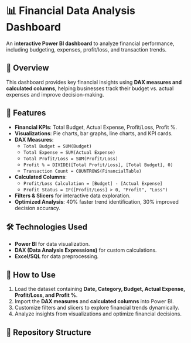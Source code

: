 # 📊 Financial Data Analysis Dashboard  

An **interactive Power BI dashboard** to analyze financial performance, including budgeting, expenses, profit/loss, and transaction trends.

## 🔹 Overview  
This dashboard provides key financial insights using **DAX measures and calculated columns**, helping businesses track their budget vs. actual expenses and improve decision-making.

## 📌 Features  
- **Financial KPIs**: Total Budget, Actual Expense, Profit/Loss, Profit %.  
- **Visualizations**: Pie charts, bar graphs, line charts, and KPI cards.  
- **DAX Measures**:
  - `Total Budget = SUM(Budget)`
  - `Total Expense = SUM(Actual Expense)`
  - `Total Profit/Loss = SUM(Profit/Loss)`
  - `Profit % = DIVIDE([Total Profit/Loss], [Total Budget], 0)`
  - `Transaction Count = COUNTROWS(FinancialTable)`
- **Calculated Columns**:
  - `Profit/Loss Calculation = [Budget] - [Actual Expense]`
  - `Profit Status = IF([Profit/Loss] > 0, "Profit", "Loss")`
- **Filters & Slicers** for interactive data exploration.  
- **Optimized Analysis**: 40% faster trend identification, 30% improved decision accuracy.  

## 🛠️ Technologies Used  
- **Power BI** for data visualization.  
- **DAX (Data Analysis Expressions)** for custom calculations.  
- **Excel/SQL** for data preprocessing.  



## 🚀 How to Use  
1. Load the dataset containing **Date, Category, Budget, Actual Expense, Profit/Loss, and Profit %**.  
2. Import the **DAX measures** and **calculated columns** into Power BI.  
3. Customize filters and slicers to explore financial trends dynamically.  
4. Analyze insights from visualizations and optimize financial decisions.  

## 📂 Repository Structure  
